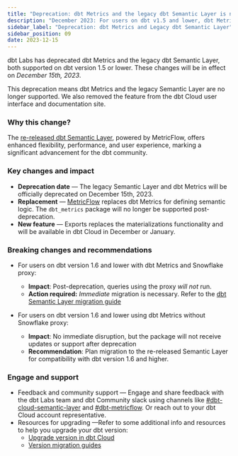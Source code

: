 ```yaml
---
title: "Deprecation: dbt Metrics and the legacy dbt Semantic Layer is now deprecated"
description: "December 2023: For users on dbt v1.5 and lower, dbt Metrics and the legacy dbt Semantic Layer has been deprecated. Use the migration guide to migrate to and access the latest dbt Semantic Layer. "
sidebar_label: "Deprecation: dbt Metrics and Legacy dbt Semantic Layer"
sidebar_position: 09
date: 2023-12-15
---
```


dbt Labs has deprecated dbt Metrics and the legacy dbt Semantic Layer, both supported on dbt version 1.5 or lower. These changes will be in effect on _December 15th, 2023_.

This deprecation means dbt Metrics and the legacy Semantic Layer are no longer supported. We also removed the feature from the dbt Cloud user interface and documentation site.

### Why this change?

The [re-released dbt Semantic Layer](/docs/use-dbt-semantic-layer/dbt-sl), powered by MetricFlow, offers enhanced flexibility, performance, and user experience, marking a significant advancement for the dbt community.

### Key changes and impact

- **Deprecation date** &mdash; The legacy Semantic Layer and dbt Metrics will be officially deprecated on December 15th, 2023.
- **Replacement** &mdash; [MetricFlow](/docs/build/build-metrics-intro) replaces dbt Metrics for defining semantic logic. The `dbt_metrics` package will no longer be supported post-deprecation.
- **New feature** &mdash; Exports replaces the materializations functionality and will be available in dbt Cloud in December or January.


### Breaking changes and recommendations

- For users on dbt version 1.6 and lower with dbt Metrics and Snowflake proxy:
  - **Impact**: Post-deprecation, queries using the proxy _will not_ run.
  - **Action required:** _Immediate_ migration is necessary. Refer to the [dbt Semantic Layer migration guide](/guides/sl-migration?step=1)

- For users on dbt version 1.6 and lower using dbt Metrics without Snowflake proxy:
  - **Impact**: No immediate disruption, but the package will not receive updates or support after deprecation
  - **Recommendation**: Plan migration to the re-released Semantic Layer for compatibility with dbt version 1.6 and higher.

### Engage and support

- Feedback and community support &mdash; Engage and share feedback with the dbt Labs team and dbt Community slack using channels like [#dbt-cloud-semantic-layer](https://getdbt.slack.com/archives/C046L0VTVR6) and [#dbt-metricflow](https://getdbt.slack.com/archives/C02CCBBBR1D). Or reach out to your dbt Cloud account representative.
- Resources for upgrading &mdash;Refer to some additional info and resources to help you upgrade your dbt version:
  - [Upgrade version in dbt Cloud](/docs/dbt-versions/upgrade-core-in-cloud)
  - [Version migration guides](/docs/dbt-versions/core-upgrade)

